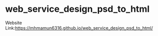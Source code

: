# web_service_design_psd_to_html

Website Link:https://mhmamun6316.github.io/web_service_design_psd_to_html/

